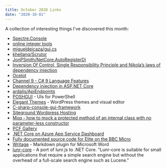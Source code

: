 ```yaml
---
title: October 2020 Links
date: "2020-10-01"
---
```


A collection of interesting things I've discovered this month:

- [Spectre.Console](https://github.com/spectresystems/spectre.console)
- [online integer tools](https://onlineintegertools.com/)
- [migueldeicaza/gui.cs](https://github.com/migueldeicaza/gui.cs)
- [khellang/Scrutor](https://github.com/khellang/Scrutor)
- [JonPSmith/NetCore.AutoRegisterDi](https://github.com/JonPSmith/NetCore.AutoRegisterDi)
- [Inversion Of Control, Single Responsibility Principle and Nikola’s laws of dependency injection](https://vuscode.wordpress.com/2009/10/16/inversion-of-control-single-responsibility-principle-and-nikola-s-laws-of-dependency-injection/)
- [Ocelot](https://ocelot.readthedocs.io/en/latest/introduction/gettingstarted.html)
- [Channel 9 - C# 9 Language Features](https://channel9.msdn.com/Shows/On-NET/C-9-Language-Features)
- [Dependency injection in ASP.NET Core](https://docs.microsoft.com/en-us/aspnet/core/fundamentals/dependency-injection?view=aspnetcore-3.1)
- [ardalis/ApiEndpoints](https://github.com/ardalis/ApiEndpoints)
- [POSHGUI](https://poshgui.com/) - UIs for PowerShell
- [Elegant Themes](https://www.elegantthemes.com/) - WordPress themes and visual editor
- [C-sharp-console-gui-framework](https://github.com/TomaszRewak/C-sharp-console-gui-framework)
- [Siteground Wordpress Hosting](https://www.siteground.co.uk/wordpress-hosting.htm)
- [Moq - how to mock a protected method of an internal class with no parameter-less constructor](http://lukasz-lysik.github.io/unit%20tests/2013/04/18/moq-mock-only-one-protected-method-of-an-internal-class-with-no-parameter-less-constructor.html)
- [PCF Gallery](https://pcf.gallery/)
- [.NET Core on Azure App Service Dashboard](https://aspnetcoreon.azurewebsites.net/#.NET%20Core%20SDK)
- [Fully documented source code for Elite on the BBC Micro](https://github.com/markmoxon/elite-beebasm)
- [Writage](https://www.writage.com/) - Markdown plugin for Microsoft Word
- [lunr-core](https://github.com/bleroy/lunr-core) - A port of lunr.js to .NET Core. "Lunr-core is suitable for small applications that require a simple search engine but without the overhead of a full-scale search engine such as Lucene."